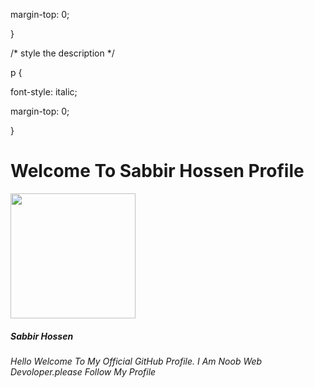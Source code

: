 

<!Doctype HTML>
<html>
 

  margin-top: 0;

}

/* style the description */

p {

  font-style: italic;

  margin-top: 0;

}
 </style>
 </head>
 <body>
 <main>
  <div class-container>
   <h1>Welcome To Sabbir Hossen Profile</h1>
   <img src="https://blogger.googleusercontent.com/img/b/R29vZ2xl/AVvXsEiPqR76KfCPZJjDexagza0TkgBLzeUBR1ZLnPchhOA6vtsLokAP-H-P7uLtv1-MhkHn5iq28UXTrDtxRwrfnS3pQ1KCDfpd4MDKpdP-IkTqrtOQDq7ZEiVPaGE2hdL19YVoAlJ8WB8_umtCWjAcGbVSVMhN4gvwnsSYQ6wfrtBENQRnJXyPXS31I35Tug/s636/7tfce4.jpg" height="200" width="200">
   <h5>Sabbir Hossen</h5>
   <p><i>Hello Welcome To My Official GitHub Profile.
    I Am Noob Web Devoloper.please Follow My Profile</i></h5>
  </main>
  </body>
  </html>
